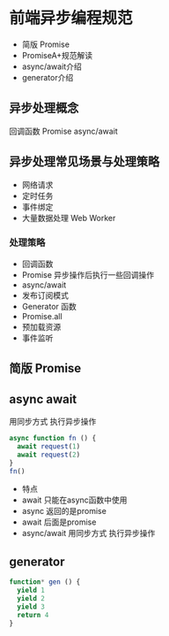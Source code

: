 # 前端异步编程规范

- 简版 Promise
- PromiseA+规范解读
- async/await介绍
- generator介绍

## 异步处理概念

回调函数 Promise async/await

## 异步处理常见场景与处理策略

- 网络请求
- 定时任务
- 事件绑定
- 大量数据处理 Web Worker

### 处理策略

- 回调函数
- Promise 异步操作后执行一些回调操作
- async/await
- 发布订阅模式
- Generator 函数
- Promise.all
- 预加载资源
- 事件监听

## 简版 Promise

## async await

用同步方式 执行异步操作

```js
async function fn () {
  await request(1)
  await request(2)
}
fn()
```

- 特点
- await 只能在async函数中使用
- async 返回的是promise
- await 后面是promise
- async/await 用同步方式 执行异步操作

## generator
```js
function* gen () {
  yield 1
  yield 2
  yield 3
  return 4
}
```
